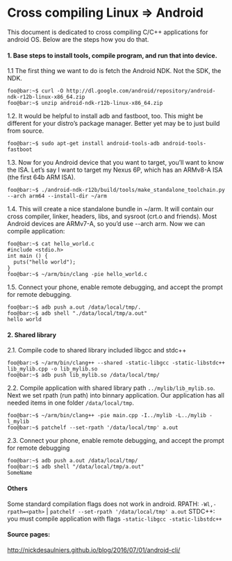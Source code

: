 # Cross compiling Linux => Android
This document is dedicated to cross compiling C/C++ applications for android OS. Below are the steps how you do that.

#### 1. Base steps to install tools, compile program, and run that into device.

 1.1 The first thing we want to do is fetch the Android NDK. Not the SDK, the NDK.
```
foo@bar:~$ curl -O http://dl.google.com/android/repository/android-ndk-r12b-linux-x86_64.zip
foo@bar:~$ unzip android-ndk-r12b-linux-x86_64.zip
```

1.2. It would be helpful to install adb and fastboot, too. This might be different for your distro’s package manager. Better yet may be to just build from source.
```
foo@bar:~$ sudo apt-get install android-tools-adb android-tools-fastboot
```

1.3. Now for you Android device that you want to target, you’ll want to know the ISA. Let’s say I want to target my Nexus 6P, which has an ARMv8-A ISA (the first 64b ARM ISA).
```
foo@bar:~$ ./android-ndk-r12b/build/tools/make_standalone_toolchain.py --arch arm64 --install-dir ~/arm
```

1.4. This will create a nice standalone bundle in ~/arm. It will contain our cross compiler, linker, headers, libs, and sysroot (crt.o and friends). Most Android devices are ARMv7-A, so you’d use --arch arm. 
Now we can compile application:
```
foo@bar:~$ cat hello_world.c
#include <stdio.h>
int main () {
  puts("hello world");
}
foo@bar:~$ ~/arm/bin/clang -pie hello_world.c
```

1.5. Connect your phone, enable remote debugging, and accept the prompt for remote debugging.
```
foo@bar:~$ adb push a.out /data/local/tmp/.
foo@bar:~$ adb shell "./data/local/tmp/a.out"
hello world
```

#### 2. Shared library

2.1. Compile code to shared library included libgcc and stdc++
```
foo@bar:~$ ~/arm/bin/clang++ --shared -static-libgcc -static-libstdc++ lib_mylib.cpp -o lib_mylib.so
foo@bar:~$ adb push lib_mylib.so /data/local/tmp/
```

2.2. Compile application with shared library path `../mylib/lib_mylib.so`. Next we set rpath (run path) into binnary application. Our application has all needed items in one folder `/data/local/tmp`.
```
foo@bar:~$ ~/arm/bin/clang++ -pie main.cpp -I../mylib -L../mylib -l_mylib
foo@bar:~$ patchelf --set-rpath '/data/local/tmp' a.out
```

2.3. Connect your phone, enable remote debugging, and accept the prompt for remote debugging
```
foo@bar:~$ adb push a.out /data/local/tmp/
foo@bar:~$ adb shell "/data/local/tmp/a.out"
SomeName
```

#### Others
Some standard compilation flags does not work in android. 
RPATH: `-Wl,-rpath=<path>` | `patchelf --set-rpath '/data/local/tmp' a.out`
STDC++: you must compile application with flags `-static-libgcc -static-libstdc++`

#### Source pages:
http://nickdesaulniers.github.io/blog/2016/07/01/android-cli/

